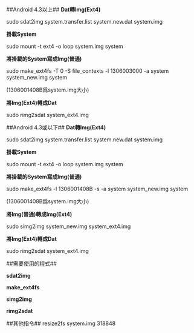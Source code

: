 ##Android 4.3以上##
**Dat轉Img(Ext4)**


sudo sdat2img system.transfer.list system.new.dat system.img


**掛載System**


sudo mount -t ext4 -o loop system.img system


**將掛載的System寫成Img(普通)**


sudo make_ext4fs -T 0 -S file_contexts -l 1306003000 -a system system_new.img system

(1306001408B爲system.img大小)


**將Img(Ext4)轉成Dat**


sudo rimg2sdat system_ext4.img


##Android 4.3或以下##
**Dat轉Img(Ext4)**


sudo sdat2img system.transfer.list system.new.dat system.img


**掛載System**


sudo mount -t ext4 -o loop system.img system


**將掛載的System寫成Img(普通)**


sudo make_ext4fs -l 1306001408B -s -a system system_new.img system

(1306001408B爲system.img大小)


**將Img(普通)轉成Img(Ext4)**


sudo simg2img system_new.img system_ext4.img


**將Img(Ext4)轉成Dat**


sudo rimg2sdat system_ext4.img


##需要使用的程式##

**sdat2img**

**make_ext4fs**

**simg2img**

**rimg2sdat**

##其他指令##
resize2fs system.img 318848
